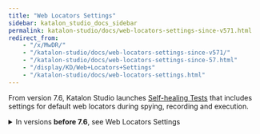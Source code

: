 ```yaml
---
title: "Web Locators Settings" 
sidebar: katalon_studio_docs_sidebar
permalink: katalon-studio/docs/web-locators-settings-since-v571.html
redirect_from:
    - "/x/MwDR/"
    - "/katalon-studio/docs/web-locators-settings-since-v571/"
    - "/katalon-studio/docs/web-locators-settings-since-57.html"
    - "/display/KD/Web+Locators+Settings"
    - "/katalon-studio/docs/web-locators-settings.html"
---
```

From version 7.6, Katalon Studio launches [Self-healing Tests](https://docs.katalon.com/katalon-studio/docs/self-healing.html) that includes settings for default web locators during spying, recording and execution.

<details><summary>In versions <strong>before 7.6</strong>, see Web Locators Settings</summary>

Katalon Studio allows setting default Web Locator in **Project Setting > Test Design > Web Locators**.

This setting helps eliminate the repetitive tasks of selecting/deselecting locators for each captured objects while recording or spying the AUT. The locators in this setting will be applied to all captured objects in [Record](/display/KD/Record+Web+Utility) and [Spy](/display/KD/Spy+Web+Utility) Web.

> Requirement: You need to have an active Katalon Studio Enterprise License.

## Web Locators Settings

### Relative XPath

> * By default any _New Projects_ created will use the **XPath** option
> * XPath option does not apply to Internet Explorer. Internet Explorer will always use Attributes option.
> * The web locator _Selection Method_ also carries over to Record Web Utility, Spy Web Utility, and Test Object View.

Katalon Studio supports _Relative XPath_ for better object recognition. If an element cannot be consistently located using its direct attributes, Katalon Studio will identify by using its more robust neighbors. That is a simple but powerful idea behind the _New_ locator method introduced in Katalon Studio. This method is visually intuitive as it reflects the way users often identify a visible element on the user interface.

**Key features**

* Locates Web elements by clustering visualization.
* Preserves the relationship between an element and its indicator in an item. 
* Generates reliable locators to reduce test script maintenance cost.

_Drag and drop_ any XPath on the list to change its priority. Katalon Studio will use the first XPath as _default_ to locate the elements, and the rest of the list will be leveraged to locate the element if the first one failed.

![](https://github.com/katalon-studio/docs-images/raw/master/katalon-studio/docs/web-locators-settings-since-v571/image2018-8-13-163A433A2.png)

Captured objects will have properties listed as below:

![](https://github.com/katalon-studio/docs-images/raw/master/katalon-studio/docs/web-locators-settings-since-v571/image2018-8-14-17_30_17.png)

### Element Attributes

Katalon Studio also supports the regular XPath with locator strategies available in Selenium. Custom locators can be added to the list as well. Pre-selected locators are those recommended by the Katalon team.

![](https://github.com/katalon-studio/docs-images/raw/master/katalon-studio/docs/web-locators-settings-since-v571/image2018-8-13-163A433A31.png)

**Example:**

1. By default, **tag** property will be selected. In some cases you don't want this behavior so that you can change this by:

   Add a new property called **tag** and deselect it:
   ![](https://github.com/katalon-studio/docs-images/raw/master/katalon-studio/docs/web-locators-settings-since-v571/image2018-1-26-143A213A20.png)

   When you spy or record test steps, any object having this **tag** property will **not** be used by default.
   ![](https://github.com/katalon-studio/docs-images/raw/master/katalon-studio/docs/web-locators-settings-since-v571/image2018-1-26-143A153A27.png)

2. Working with Angular pages, there are two properties called **ng-model** and **ng-pattern** you would like to use it by default. Added these two properties to the list of current Web Locators.
   ![](https://github.com/katalon-studio/docs-images/raw/master/katalon-studio/docs/web-locators-settings-since-v571/Screen-Shot-2018-01-26-at-13.58.22.png)
  
   These selected properties will be checked by default when you Spy or Record your test steps:
   ![](https://github.com/katalon-studio/docs-images/raw/master/katalon-studio/docs/web-locators-settings-since-v571/image2018-1-26-143A133A3.png)
</details>